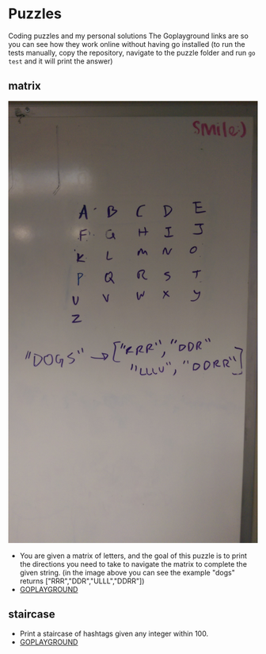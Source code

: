 # Puzzles
Coding puzzles and my personal solutions
The Goplayground links are so you can see how they work online without having go installed
(to run the tests manually, copy the repository, navigate to the puzzle folder and run `go test` and it will print the answer)

## matrix
![matrix](coding_images/matrix.jpg)
* You are given a matrix of letters, and the goal of this puzzle is to print the directions you need to take to navigate the matrix to complete the given string. (in the image above you can see the example "dogs" returns ["RRR","DDR","ULLL","DDRR"])
* [GOPLAYGROUND](https://play.golang.org/p/oxrbXhEKrp)

## staircase
* Print a staircase of hashtags given any integer within 100.
* [GOPLAYGROUND](https://play.golang.org/p/K4smWHE_MH)
